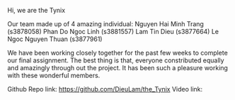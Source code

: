 Hi, we are the Tynix

Our team made up of 4 amazing individual:
Nguyen Hai Minh Trang (s3878058)
Phan Do Ngoc Linh (s3881557)
Lam Tin Dieu (s3877664)
Le Ngoc Nguyen Thuan (s3877961)

We have been working closely together for the past few weeks to complete our final assignment.
The best thing is that, everyone constributed equally and amazingly through out the project.
It has been such a pleasure working with these wonderful members.

Github Repo link: https://github.com/DieuLam/the_Tynix
Video link: 